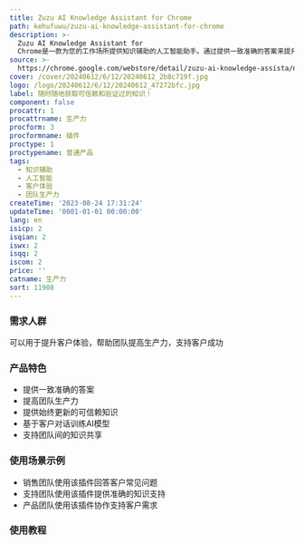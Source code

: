 ```yaml
---
title: Zuzu AI Knowledge Assistant for Chrome
path: kehufuwu/zuzu-ai-knowledge-assistant-for-chrome
description: >-
  Zuzu AI Knowledge Assistant for
  Chrome是一款为您的工作场所提供知识辅助的人工智能助手。通过提供一致准确的答案来提升客户体验；帮助团队提高生产力；提供始终更新的可信赖知识给所有人使用；基于客户对话训练AI模型来回答客户查询；让各团队共享知识库以支持客户成功。
source: >-
  https://chrome.google.com/webstore/detail/zuzu-ai-knowledge-assista/nmmedfchamkpgiclgphaffngnmhhobgd
cover: /cover/20240612/6/12/20240612_2b8c719f.jpg
logo: /logo/20240612/6/12/20240612_47272bfc.jpg
label: 随时随地获取可信赖和验证过的知识！
component: false
procattr: 1
procattrname: 生产力
procform: 3
procformname: 插件
proctype: 1
proctypename: 普通产品
tags:
  - 知识辅助
  - 人工智能
  - 客户体验
  - 团队生产力
createTime: '2023-08-24 17:31:24'
updateTime: '0001-01-01 00:00:00'
lang: en
isicp: 2
isqian: 2
iswx: 2
isqq: 2
iscom: 2
price: ''
catname: 生产力
sort: 11908
---
```




### 需求人群
可以用于提升客户体验，帮助团队提高生产力，支持客户成功

### 产品特色
- 提供一致准确的答案
- 提高团队生产力
- 提供始终更新的可信赖知识
- 基于客户对话训练AI模型
- 支持团队间的知识共享

### 使用场景示例
- 销售团队使用该插件回答客户常见问题
- 支持团队使用该插件提供准确的知识支持
- 产品团队使用该插件协作支持客户需求

### 使用教程


  

